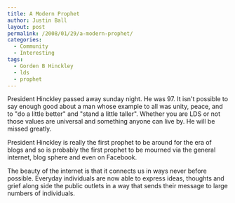 ```yaml
---
title: A Modern Prophet
author: Justin Ball
layout: post
permalink: /2008/01/29/a-modern-prophet/
categories:
  - Community
  - Interesting
tags:
  - Gorden B Hinckley
  - lds
  - prophet
---
```


President Hinckley passed away sunday night. He was 97. It isn't possible to say enough good about a man whose example to all was unity, peace, and to "do a little better" and "stand a little taller". Whether you are LDS or not those values are universal and something anyone can live by. He will be missed greatly.

President Hinckley is really the first prophet to be around for the era of blogs and so is probably the first prophet to be mourned via the general internet, blog sphere and even on Facebook.


The beauty of the internet is that it connects us in ways never before possible. Everyday individuals are now able to express ideas, thoughts and grief along side the public outlets in a way that sends their message to large numbers of individuals.